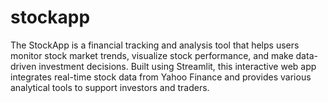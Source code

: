 # stockapp
The StockApp is a financial tracking and analysis tool that helps users monitor stock market trends, visualize stock performance, and make data-driven investment decisions. Built using Streamlit, this interactive web app integrates real-time stock data from Yahoo Finance and provides various analytical tools to support investors and traders.
